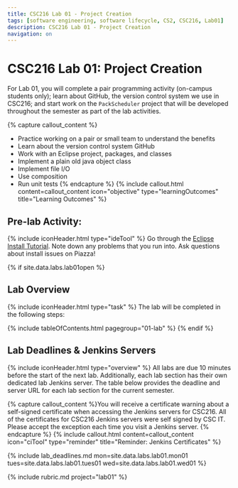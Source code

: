 ```yaml
---
title: CSC216 Lab 01 - Project Creation
tags: [software engineering, software lifecycle, CS2, CSC216, Lab01]
description: CSC216 Lab 01 - Project Creation
navigation: on
---
```


# CSC216 Lab 01: Project Creation
For Lab 01, you will complete a pair programming activity (on-campus students only); learn about GitHub, the version control system we use in CSC216; and start work on the `PackScheduler` project that will be developed throughout the semester as part of the lab activities.


{% capture callout_content %}
  * Practice working on a pair or small team to understand the benefits
  * Learn about the version control system GitHub
  * Work with an Eclipse project, packages, and classes
  * Implement a plain old java object class
  * Implement file I/O
  * Use composition
  * Run unit tests
{% endcapture %}
{% include callout.html content=callout_content icon="objective" type="learningOutcomes" title="Learning Outcomes" %}
  


## Pre-lab Activity:
{% include iconHeader.html type="ideTool" %}
Go through the [Eclipse Install Tutorial](https://pages.github.ncsu.edu/engr-csc-software-development/practices-tools/eclipse/eclipse-install.html).  Note down any problems that you run into.  Ask questions about install issues on Piazza!


{% if site.data.labs.lab01open %}
## Lab Overview
{% include iconHeader.html type="task" %}
The lab will be completed in the following steps:

{% include tableOfContents.html pagegroup="01-lab" %}
{% endif %}


## Lab Deadlines & Jenkins Servers
{% include iconHeader.html type="overview" %}
All labs are due 10 minutes before the start of the next lab.  Additionally, each lab section has their own dedicated lab Jenkins server.  The table below provides the deadline and server URL for each lab section for the current semester.


{% capture callout_content %}You will receive a certificate warning about a self-signed certificate when accessing the Jenkins servers for CSC216.  All of the certificates for CSC216 Jenkins servers were self signed by CSC IT.  Please accept the exception each time you visit a Jenkins server.
{% endcapture %}
{% include callout.html content=callout_content icon="ciTool" type="reminder" title="Reminder: Jenkins Certificates" %}


{% include lab_deadlines.md mon=site.data.labs.lab01.mon01 tues=site.data.labs.lab01.tues01 wed=site.data.labs.lab01.wed01 %}


{% include rubric.md project="lab01" %}  
